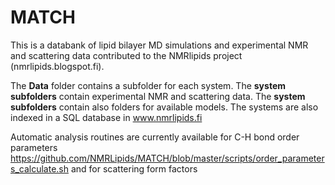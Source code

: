 # MATCH

This is a databank of lipid bilayer MD simulations and experimental NMR and scattering data contributed to the NMRlipids project (nmrlipids.blogspot.fi).

The <b>Data</b> folder contains a subfolder for each system. The <b>system subfolders</b> contain experimental 
NMR and scattering data.  The <b>system subfolders</b> contain also folders for available models.
The systems are also indexed in a SQL database in www.nmrlipids.fi

Automatic analysis routines are currently available for C-H bond order parameters
https://github.com/NMRLipids/MATCH/blob/master/scripts/order_parameters_calculate.sh
and for scattering form factors
